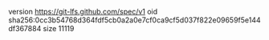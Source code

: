 version https://git-lfs.github.com/spec/v1
oid sha256:0cc3b54768d364fdf5cb0a2a0e7cf0ca9cf5d037f822e09659f5e144df367884
size 11119
